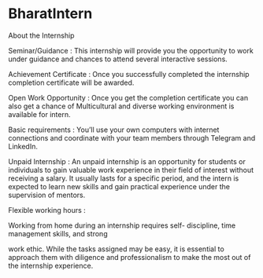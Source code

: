 # BharatIntern

About the Internship

Seminar/Guidance :
This internship will provide you the opportunity to work
under guidance and chances to attend several interactive
sessions.

Achievement Certificate :
Once you successfully completed the internship completion
certificate will be awarded.

Open Work Opportunity :
Once you get the completion certificate you can also get a
chance of Multicultural and diverse working environment
is available for intern.

Basic requirements :
You’ll use your own computers with internet connections
and coordinate with your team members through Telegram
and LinkedIn.

Unpaid Internship :
An unpaid internship is an opportunity for students or
individuals to gain valuable work experience
in their field of interest without receiving
a salary. It usually lasts for a specific period,
and the intern is expected to learn new skills and gain
practical experience under the supervision of mentors.

Flexible working hours :

Working from home during an internship requires self-
discipline, time management skills, and strong

work ethic. While the tasks assigned may
be easy, it is essential to approach them
with diligence and professionalism to make the most out of
the internship experience.
